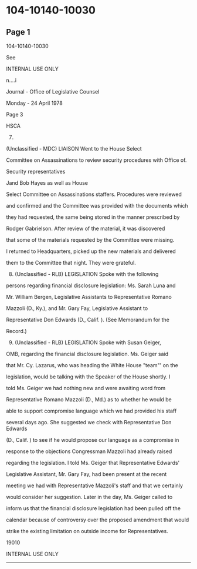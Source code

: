 # 104-10140-10030

## Page 1

104-10140-10030

See

INTERNAL USE ONLY

n....i

Journal - Office of Legislative Counsel

Monday - 24 April 1978

Page 3

HSCA

7.

(Unclassified - MDC) LIAISON Went to the House Select

Committee on Assassinations to review security procedures with Office of.

Security representatives

Jand Bob Hayes as well as House

Select Committee on Assassinations staffers. Procedures were reviewed

and confirmed and the Committee was provided with the documents which

they had requested, the same being stored in the manner prescribed by

Rodger Gabrielson. After review of the material, it was discovered

that some of the materials requested by the Committee were missing.

I returned to Headquarters, picked up the new materials and delivered

them to the Committee that night. They were grateful.

8. (Unclassified - RLB) LEGISLATION Spoke with the following

persons regarding financial disclosure legislation: Ms. Sarah Luna and

Mr. William Bergen, Legislative Assistants to Representative Romano

Mazzoli (D., Ky.), and Mr. Gary Fay, Legislative Assistant to

Representative Don Edwards (D., Calif. ). (See Memorandum for the

Record.)

9. (Unclassified - RLB) LEGISLATION Spoke with Susan Geiger,

OMB, regarding the financial disclosure legislation. Ms. Geiger said

that Mr. Cy. Lazarus, who was heading the White House "team"' on the

legislation, would be talking with the Speaker of the House shortly. I

told Ms. Geiger we had nothing new and were awaiting word from

Representative Romano Mazzoli (D., Md.) as to whether he would be

able to support compromise language which we had provided his staff

several days ago. She suggested we check with Representative Don Edwards

(D., Calif. ) to see if he would propose our language as a compromise in

response to the objections Congressman Mazzoli had already raised

regarding the legislation. I told Ms. Geiger that Representative Edwards'

Legislative Assistant, Mr. Gary Fay, had been present at the recent

meeting we had with Representative Mazzoli's staff and that we certainly

would consider her suggestion. Later in the day, Ms. Geiger called to

inform us that the financial disclosure legislation had been pulled off the

calendar because of controversy over the proposed amendment that would

strike the existing limitation on outside income for Representatives.

19010

INTERNAL USE ONLY

---

